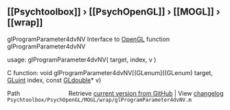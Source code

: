 ## [[Psychtoolbox]] &#8250; [[PsychOpenGL]] &#8250; [[MOGL]] &#8250; [[wrap]]

glProgramParameter4dvNV  Interface to [OpenGL](OpenGL) function glProgramParameter4dvNV  
  
usage:  glProgramParameter4dvNV( target, index, v )  
  
C function:  void glProgramParameter4dvNV[(GLenum]((GLenum) target, [GLuint](GLuint) index, const [GLdouble](GLdouble)\* v)  




<div class="code_header" style="text-align:right;">
  <span style="float:left;">Path&nbsp;&nbsp;</span> <span class="counter">Retrieve <a href=
  "https://raw.github.com/Psychtoolbox-3/Psychtoolbox-3/beta/Psychtoolbox/PsychOpenGL/MOGL/wrap/glProgramParameter4dvNV.m">current version from GitHub</a> | View <a href=
  "https://github.com/Psychtoolbox-3/Psychtoolbox-3/commits/beta/Psychtoolbox/PsychOpenGL/MOGL/wrap/glProgramParameter4dvNV.m">changelog</a></span>
</div>
<div class="code">
  <code>Psychtoolbox/PsychOpenGL/MOGL/wrap/glProgramParameter4dvNV.m</code>
</div>

